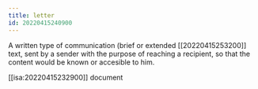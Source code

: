 ```yaml
---
title: letter
id: 20220415240900
---
```


A written type of communication (brief or extended [[20220415253200]] text, sent by a sender with the purpose of reaching a recipient, so that the content would be known or accesible to him.

[[isa:20220415232900]] document
